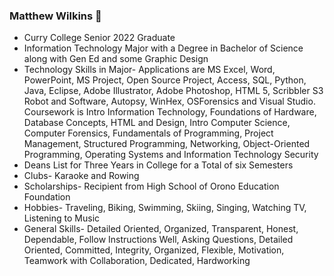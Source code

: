 ### Matthew Wilkins 👋

* Curry College Senior 2022 Graduate
* Information Technology Major with a Degree in Bachelor of Science along with Gen Ed and some Graphic Design
* Technology Skills in Major- Applications are MS Excel, Word, PowerPoint, MS Project, Open Source Project, Access, SQL, Python, Java, Eclipse, Adobe Illustrator, Adobe Photoshop, HTML 5, Scribbler S3 Robot and Software, Autopsy, WinHex, OSForensics and Visual Studio.  Coursework is Intro Information Technology, Foundations of Hardware, Database Concepts, HTML and Design, Intro Computer Science, Computer Forensics, Fundamentals of Programming, Project Management, Structured Programming, Networking, Object-Oriented Programming, Operating Systems and Information Technology Security
* Deans List for Three Years in College for a Total of six Semesters
* Clubs- Karaoke and Rowing
* Scholarships- Recipient from High School of Orono Education Foundation
* Hobbies- Traveling, Biking, Swimming, Skiing, Singing, Watching TV, Listening to Music
* General Skills- Detailed Oriented, Organized, Transparent, Honest, Dependable, Follow Instructions Well, Asking Questions, Detailed Oriented, Committed, Integrity, Organized, Flexible, Motivation, Teamwork with Collaboration, Dedicated, Hardworking 
